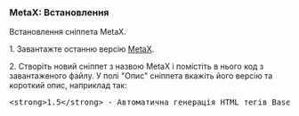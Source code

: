 
<meta http-equiv="Content-Type" content="text/html; charset=utf-8">
<h3>MetaX: Встановлення </h3> 
Встановлення сніппета MetaX.	
<br>
<p>1. Завантажте останню версію <a href="http://modx.com/extras/package/metax-evo" rel="nofollow" target="_blanck">MetaX</a>.</p>
<p>2. Створіть новий сніппет з назвою <span class="text-bold">MetaX</span>  і помістіть в нього код з завантаженого файлу. У полі <span class="text-bold">"Опис"</span> сніппета вкажіть його версію та короткий опис, наприклад так:</p>
<pre class="brush: html;">&lt;strong&gt;1.5&lt;/strong&gt; - Автоматична генерація HTML тегів Base, Meta і Link</pre>
